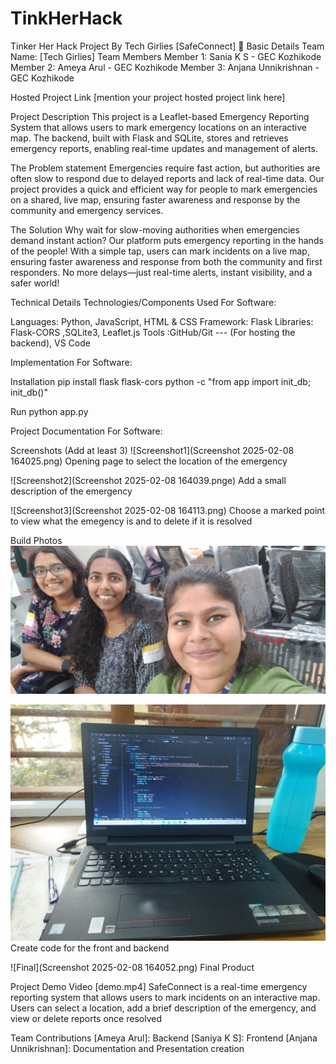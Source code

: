 # TinkHerHack
Tinker Her Hack Project By Tech Girlies
[SafeConnect] 🎯
Basic Details
Team Name: [Tech Girlies]
Team Members
Member 1: Sania K S - GEC Kozhikode
Member 2: Ameya Arul - GEC Kozhikode
Member 3: Anjana Unnikrishnan - GEC Kozhikode

Hosted Project Link
[mention your project hosted project link here]

Project Description
This project is a Leaflet-based Emergency Reporting System that allows users to mark emergency locations on an interactive map. The backend, built with Flask and SQLite, stores and retrieves emergency reports, enabling real-time updates and management of alerts.

The Problem statement
Emergencies require fast action, but authorities are often slow to respond due to delayed reports and lack of real-time data. Our project provides a quick and efficient way for people to mark emergencies on a shared, live map, ensuring faster awareness and response by the community and emergency services.

The Solution
Why wait for slow-moving authorities when emergencies demand instant action? Our platform puts emergency reporting in the hands of the people! With a simple tap, users can mark incidents on a live map, ensuring faster awareness and response from both the community and first responders. No more delays—just real-time alerts, instant visibility, and a safer world!

Technical Details
Technologies/Components Used
For Software:

Languages: Python, JavaScript, HTML & CSS 
Framework: Flask
Libraries: Flask-CORS ,SQLite3, Leaflet.js 
Tools :GitHub/Git --- (For hosting the backend), VS Code

Implementation
For Software:

Installation
pip install flask flask-cors
python -c "from app import init_db; init_db()"

Run
python app.py


Project Documentation
For Software:

Screenshots (Add at least 3)
![Screenshot1](Screenshot 2025-02-08 164025.png) Opening page to select the location of the emergency

![Screenshot2](Screenshot 2025-02-08 164039.pnge) Add a small description of the emergency

![Screenshot3](Screenshot 2025-02-08 164113.png) Choose a marked point to view what the emegency is and to delete if it is resolved

Build Photos
![Team](team.jpg)

![Build](Work.jpg) Create code for the front and backend

![Final](Screenshot 2025-02-08 164052.png) Final Product

Project Demo
Video
[demo.mp4] SafeConnect is a real-time emergency reporting system that allows users to mark incidents on an interactive map. Users can select a location, add a brief description of the emergency, and view or delete reports once resolved


Team Contributions
[Ameya Arul]: Backend
[Saniya K S]: Frontend
[Anjana Unnikrishnan]: Documentation and Presentation creation




